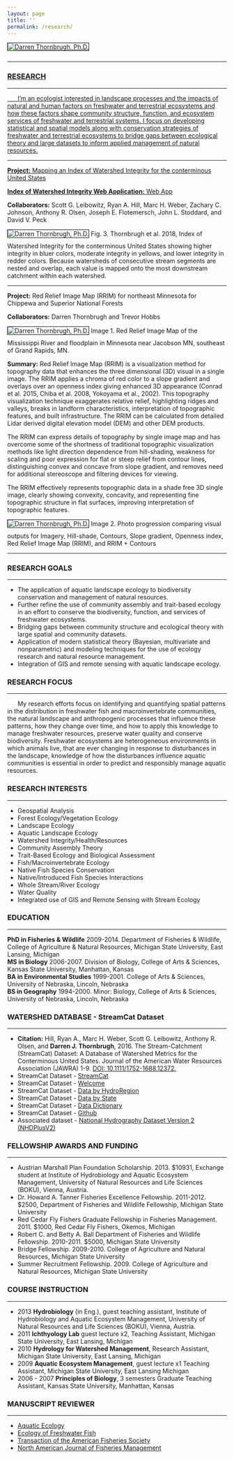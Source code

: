 ```yaml
---
layout: page
title: ''
permalink: /research/
---
```

<a href="http://dthor.github.io/" title="Darren Thornbrugh, Ph.D."><img class="pure-img" src="/images/heron.JPG" width="" height="" style="margin-bottom:10px; border:1px solid #000000;" alt="Darren Thornbrugh, Ph.D.">

***

### RESEARCH
***


&nbsp;&nbsp;&nbsp;&nbsp;&nbsp;&nbsp;I’m an ecologist interested in landscape processes and the impacts of natural and human factors on freshwater and terrestrial ecosystems and how these factors shape community structure, function, and ecosystem services of freshwater and terrestrial systems. I focus on developing statistical and spatial models along with conservation strategies of freshwater and terrestrial ecosystems to bridge gaps between ecological theory and large datasets to inform applied management of natural resources.

***
**Project:** Mapping an Index of Watershed Integrity for the conterminous United States

**Index of Watershed Integrity Web Application:** [Web App](https://usfs.maps.arcgis.com/apps/webappviewer/index.html?id=3e8c02584b074ba9be68dec425de819d)

**Collaborators:** Scott G. Leibowitz, Ryan A. Hill, Marc H. Weber, Zachary C. Johnson, Anthony R. Olsen, Joseph E. Flotemersch, John L. Stoddard, and David V. Peck

<img class="pure-img" src="/images/IWI_hd.jpg" width="" height="" style="margin-bottom:10px; border:1px solid #000000;" alt="Darren Thornbrugh, Ph.D.">
Fig. 3. Thornbrugh et al. 2018, Index of Watershed Integrity for the conterminous United States showing higher integrity in bluer colors, moderate integrity in yellows, and lower integrity in redder colors. Because watersheds of consecutive stream segments are nested and overlap, each value is mapped onto the most downstream catchment within each watershed.
 
***
**Project:** Red Relief Image Map (RRIM) for northeast Minnesota for Chippewa and Superior National Forests

**Collaborators:** Darren Thornbrugh and Trevor Hobbs

<img class="pure-img" src="/images/UpperMississippiRiver.jpg" width="" height="" style="margin-bottom:10px; border:1px solid #000000;" alt="Darren Thornbrugh, Ph.D.">
Image 1. Red Relief Image Map of the Mississippi River and floodplain in Minnesota near Jacobson MN, southeast of Grand Rapids, MN.


 **Summary:** Red Relief Image Map (RRIM) is a visualization method for topography data that enhances the three dimensional (3D) visual in a single image. The RRIM applies a chroma of red color to a slope gradient and overlays over an openness index giving enhanced 3D appearance (Conrad et al. 2015, Chiba et al. 2008, Yokoyama et al., 2002). This topography visualization technique exaggerates relative relief, highlighting ridges and valleys, breaks in landform characteristics, interpretation of topographic features, and built infrastructure. The RRIM can be calculated from detailed Lidar derived digital elevation model (DEM) and other DEM products.

The RRIM can express details of topography by single image map and has overcome some of the shortness of traditional topographic visualization methods like light direction dependence from hill-shading, weakness for scaling and poor expression for flat or steep relief from contour lines, distinguishing convex and concave from slope gradient, and removes need for additional stereoscope and filtering devices for viewing.

The RRIM effectively represents topographic data in a shade free 3D single image, clearly showing convexity, concavity, and representing fine topographic structure in flat surfaces, improving interpretation of topographic features.

<img class="pure-img" src="/images/Progression.jpg" width="" height="" style="margin-bottom:10px; border:1px solid #000000;" alt="Darren Thornbrugh, Ph.D.">
Image 2. Photo progression comparing visual outputs for Imagery, Hill-shade, Contours, Slope gradient, Openness index, Red Relief Image Map (RRIM), and RRIM + Contours

***

### RESEARCH GOALS
***
-	The application of aquatic landscape ecology to biodiversity conservation and management of natural resources.
-	Further refine the use of community assembly and trait-based ecology in an effort to conserve the biodiversity, function, and services of freshwater ecosystems.
-	Bridging gaps between community structure and ecological theory with large spatial and community datasets.
-	Application of modern statistical theory (Bayesian, multivariate and nonparametric) and modeling techniques for the use of ecology research and natural resource management.
-	Integration of GIS and remote sensing with aquatic landscape ecology.

### RESEARCH FOCUS  
***
 
&nbsp;&nbsp;&nbsp;&nbsp;&nbsp;&nbsp;My research efforts focus on identifying and quantifying spatial patterns in the distribution in freshwater fish and macroinvertebrate communities, the natural landscape and anthropogenic processes that influence these patterns, how they change over time, and how to apply this knowledge to manage freshwater resources, preserve water quality and conserve biodiversity. Freshwater ecosystems are heterogeneous environments in which animals live, that are ever changing in response to disturbances in the landscape, knowledge of how the disturbances influence aquatic communities is essential in order to predict and responsibly manage aquatic resources. 

### RESEARCH INTERESTS
- - - -
- Geospatial Analysis
- Forest Ecology/Vegetation Ecology
- Landscape Ecology
- Aquatic Landscape Ecology
- Watershed Integrity/Health/Resources
- Community Assembly Theory
-	Trait-Based Ecology and Biological Assessment
-	Fish/Macroinvertebrate Ecology
-	Native Fish Species Conservation
-	Native/Introduced Fish Species Interactions
-	Whole Stream/River Ecology
- Water Quality
-	Integrated use of GIS and Remote Sensing with Stream Ecology

### EDUCATION
***
**PhD in Fisheries & Wildlife** 2009-2014. Department of Fisheries & Wildlife, College of Agriculture & Natural Resources, Michigan State University, East Lansing, Michigan  
**MS in Biology** 2006-2007. Division of Biology, College of Arts & Sciences, Kansas State University, Manhattan, Kansas  
**BA in Environmental Studies** 1999-2001. College of Arts & Sciences, University of Nebraska, Lincoln, Nebraska  
**BS in Geography** 1994-2000. Minor: Biology, College of Arts & Sciences, University of Nebraska, Lincoln, Nebraska

### WATERSHED DATABASE - StreamCat Dataset
***
-	**Citation:** Hill, Ryan A., Marc H. Weber, Scott G. Leibowitz, Anthony R. Olsen, and **Darren J. Thornbrugh**, 2016. The Stream-Catchment (StreamCat) Dataset: A Database of Watershed Metrics for the Conterminous United States. Journal of the American Water Resources Association (JAWRA) 1-9. [DOI: 10.1111/1752-1688.12372.](http://onlinelibrary.wiley.com/doi/10.1111/1752-1688.12372/abstract)
- StreamCat Dataset - [StreamCat](https://www.epa.gov/national-aquatic-resource-surveys/streamcat)
- StreamCat Dataset - [Welcome](ftp://newftp.epa.gov/EPADataCommons/ORD/NHDPlusLandscapeAttributes/StreamCat/WelcomePage.html)
-	StreamCat Dataset - [Data by HydroRegion](ftp://newftp.epa.gov/EPADataCommons/ORD/NHDPlusLandscapeAttributes/StreamCat/HydroRegions/)
-	StreamCat Dataset - [Data by State](ftp://newftp.epa.gov/EPADataCommons/ORD/NHDPlusLandscapeAttributes/StreamCat/States/)
-	StreamCat Dataset - [Data Dictionary](ftp://newftp.epa.gov/EPADataCommons/ORD/NHDPlusLandscapeAttributes/StreamCat/Documentation/DataDictionary.html)
-	StreamCat Dataset - [Github](https://github.com/USEPA/StreamCat)
-	Associated dataset - [National Hydrography Dataset Version 2 (NHDPlusV2)](http://www.horizon-systems.com/nhdplus/NHDplusV2_home.php)

### FELLOWSHIP AWARDS AND FUNDING 
***
-   Austrian Marshall Plan Foundation Scholarship. 2013. $10931, Exchange student at Institute of Hydrobiology and Aquatic Ecosystem Management, University of Natural Resources and Life Sciences (BOKU), Vienna, Austria.
-	Dr. Howard A. Tanner Fisheries Excellence Fellowship. 2011-2012. $2500, Department of Fisheries and Wildlife Fellowship, Michigan State University
-	Red Cedar Fly Fishers Graduate Fellowship in Fisheries Management. 2011. $1000, Red Cedar Fly Fishers, Okemos, Michigan
-	Robert C. and Betty A. Ball Department of Fisheries and Wildlife Fellowship. 2010-2011. $5000, Michigan State University
-	Bridge Fellowship. 2009-2010. College of Agriculture and Natural Resources, Michigan State University
-	Summer Recruitment Fellowship. 2009. College of Agriculture and Natural Resources, Michigan State University

### COURSE INSTRUCTION 
*** 
- 2013	**Hydrobiology** (in Eng.), guest teaching assistant, Institute of Hydrobiology and Aquatic Ecosystem Management, University of Natural Resources and Life Sciences (BOKU), Vienna, Austria.
- 2011	**Ichthyology Lab** guest lecture x2, Teaching Assistant, Michigan State University, East Lansing, Michigan 
- 2010	**Hydrology for Watershed Management**, Research Assistant, Michigan State University, East Lansing, Michigan
- 2009	**Aquatic Ecosystem Management**, guest lecture x1 Teaching Assistant, Michigan State University, East Lansing Michigan 
- 2006 - 2007	**Principles of Biology**, 3 semesters Graduate Teaching Assistant, Kansas State University, Manhattan, Kansas


### MANUSCRIPT REVIEWER 
***
-	[Aquatic Ecology](https://link.springer.com/journal/10452)
-	[Ecology of Freshwater Fish](http://onlinelibrary.wiley.com/journal/10.1111/(ISSN)1600-0633)
-	[Transaction of the American Fisheries Society](http://www.tandfonline.com/loi/utaf20)
-	[North American Journal of Fisheries Management](http://www.tandfonline.com/toc/ujfm20/current)
